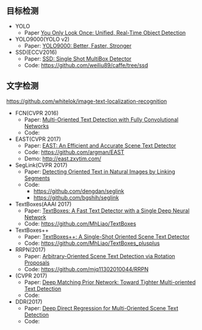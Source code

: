 ## 目标检测
- YOLO 
  - Paper [You Only Look Once: Unified, Real-Time Object Detection](https://arxiv.org/abs/1506.02640)
- YOLO9000(YOLO v2) 
  - Paper: [YOLO9000: Better, Faster, Stronger](https://arxiv.org/abs/1612.08242)
- SSD(ECCV2016)
  - Paper: [SSD: Single Shot MultiBox Detector](https://arxiv.org/abs/1512.02325)
  - Code: https://github.com/weiliu89/caffe/tree/ssd

## 文字检测
https://github.com/whitelok/image-text-localization-recognition

- FCN(CVPR 2016)
  - Paper: [Multi-Oriented Text Detection with Fully Convolutional Networks](https://arxiv.org/abs/1604.04018)
  - Code: 
- EAST(CVPR 2017)
  - Paper: [EAST: An Efficient and Accurate Scene Text Detector](https://arxiv.org/abs/1704.03155) 
  - Code: https://github.com/argman/EAST
  - Demo: http://east.zxytim.com/
- SegLink(CVPR 2017)
  - Paper: [Detecting Oriented Text in Natural Images by Linking Segments](https://arxiv.org/abs/1703.06520)
  - Code: 
    - https://github.com/dengdan/seglink
    - https://github.com/bgshih/seglink
- TextBoxes(AAAI 2017)
  - Paper: [TextBoxes: A Fast Text Detector with a Single Deep Neural Network](https://arxiv.org/abs/1611.06779)
  - Code: https://github.com/MhLiao/TextBoxes
- TextBoxes++
  - Paper: [TextBoxes++: A Single-Shot Oriented Scene Text Detector](https://arxiv.org/abs/1801.02765)
  - Code: https://github.com/MhLiao/TextBoxes_plusplus
- RRPN(2017)
  - Paper: [Arbitrary-Oriented Scene Text Detection via Rotation Proposals](https://arxiv.org/abs/1703.01086)
  - Code: https://github.com/mjq11302010044/RRPN
- (CVPR 2017)
  - Paper: [Deep Matching Prior Network: Toward Tighter Multi-oriented Text Detection](https://arxiv.org/abs/1703.01425)
  - Code: 
- DDR(2017)
  - Paper: [Deep Direct Regression for Multi-Oriented Scene Text Detection](https://arxiv.org/abs/1703.08289)
  - Code: 
